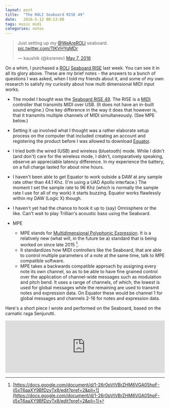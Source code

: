 ```yaml
---
layout: post
title:  "The ROLI Seaboard RISE 49"
date:   2016-5-12 00:13:00
tags: music midi
categories: notes
---
```


<blockquote class="twitter-tweet" data-lang="en"><p lang="en" dir="ltr">Just setting up my <a href="https://twitter.com/WeAreROLI">@WeAreROLI</a> seaboard. <a href="https://t.co/TtKVHYgMDr">pic.twitter.com/TtKVHYgMDr</a></p>&mdash; kaushik (@ksrenev) <a href="https://twitter.com/ksrenev/status/728793038001053696">May 7, 2016</a></blockquote><script async src="//platform.twitter.com/widgets.js" charset="utf-8"></script>

On a whim, I purchased a [ROLI](https://roli.com/) [Seaboard RISE](https://roli.com/products/seaboard-rise) last week. You can see it in
all its glory above. These are my brief notes - the answers to a bunch of questions
I was asked, when I told my friends about it, and some of my own
research to satisfy my curiosity about how multi dimensional MIDI
input works.

- The model I bought was the [Seaboard RISE 49](https://www.youtube.com/watch?v=cMdNDyW0dos). The RISE is a [MIDI](https://en.wikipedia.org/wiki/MIDI)
  controller that transmits MIDI over USB. (It does not have an
  in-built sound engine.) One key difference in the way it does that
  however is, that it transmits multiple channels of MIDI
  simultaneously. (See MPE below.)

- Setting it up involved what I thought was a rather elaborate setup
  process on the computer that included creating an account and
  registering the product before I was allowed to download [Equator](https://roli.com/products/seaboard-rise/software).

- I tried  both the wired (USB) and wireless (bluetooth) mode. While I
  didn't (and don't) care for the wireless mode, I didn't,
  comparatively speaking, observe an appreciable latency
  difference. In my experience the battery, on a full charge lasted
  for about nine hours.

- I haven't been able to get Equator to work outside a DAW at any
  sample rate other than 44.1 Khz. (I'm using a UAD Apollo interface.) The
  moment I set the sample rate to 96 Khz (which is normally the sample
  rate I use for all of my work) it starts buzzing. Equator works
  flawlessly within my DAW (Logic X) though.

- I haven't yet had the chance to hook it up to (say) Omnisphere or
  the like. Can't wait to play Trillian's acoustic bass using the
  Seaboard.


- MPE
  - MPE stands for [Multidimensional Polyphonic Expression](http://expressiveness.org/2015/04/24/midi-specifications-for-multidimensional-polyphonic-expression-mpe). It is a
    relatively new (what will, in the future be a) standard that is
    being worked on since late 2015 [^1].
  - It standardizes how MIDI controllers like the Seaboard, that are
    able to control multiple parameters of a note at the same time,
    talk to MPE compatible software.
  - MPE takes a backwards compatible approach by assigning every note
    its own channel, so as to be able to have fine grained control
    over the application of channel-wide messages such as modulation
    and pitch bend. It uses a range of channels, of which, the lowest
    is used for global messages while the remaining are used to
    transmit notes and expression data. On Equator these would be
    channel 1 for global messages and channels 2-16 for notes and
    expression data.

Here's a short piece I wrote and performed on the Seaboard, based on
the carnatic raga Senjurutti.

<iframe width="100%" height="166" scrolling="no" frameborder="no" src="https://w.soundcloud.com/player/?url=https%3A//api.soundcloud.com/tracks/264135591&amp;color=ff5500&amp;auto_play=false&amp;hide_related=false&amp;show_comments=true&amp;show_user=true&amp;show_reposts=false"></iframe>

[^1]: [https://docs.google.com/document/d/1-26r0pVtVBrZHM6VGA05hpF-ij5xT6aaXY9BfDzyTx8/edit?pref=2&pli=1](https://docs.google.com/document/d/1-26r0pVtVBrZHM6VGA05hpF-ij5xT6aaXY9BfDzyTx8/edit?pref=2&pli=1)
